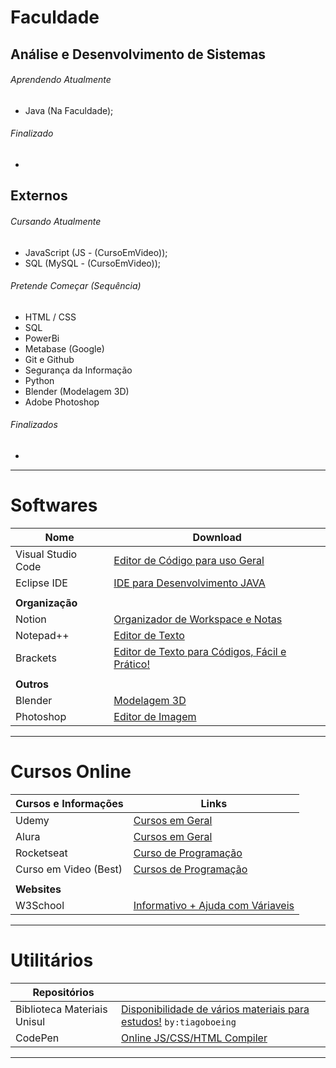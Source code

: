 # Faculdade
## Análise e Desenvolvimento de Sistemas
###### Aprendendo Atualmente
- Java (Na Faculdade);

###### Finalizado
-

## Externos
###### Cursando Atualmente
- JavaScript (JS - (CursoEmVideo));
- SQL (MySQL - (CursoEmVideo));

###### Pretende Começar (Sequência)
- HTML / CSS
- SQL
- PowerBi
- Metabase (Google)
- Git e Github
- Segurança da Informação
- Python
- Blender (Modelagem 3D)
- Adobe Photoshop



###### Finalizados
-

---
# Softwares
| Nome                             | Download                                                                                                                         |
| -------------------------------- | ---------------------------------------------------------------------------------------------------------------------------------|
| Visual Studio Code               | [Editor de Código para uso Geral](https://code.visualstudio.com)                                                                 |
| Eclipse IDE                      | [IDE para Desenvolvimento JAVA](https://www.alura.com.br)                                                                        |
|                                  |                                                                                                                                  |
| **Organização**                  |                                                                                                                                  |
| Notion                           | [Organizador de Workspace e Notas]([notion.so)                                                                                   |
| Notepad++                        | [Editor de Texto]([https://brackets.io](https://notepad-plus-plus.org/downloads/))                                               |
| Brackets                         | [Editor de Texto para Códigos, Fácil e Prático!](https://brackets.io)                                                            |
|                                  |                                                                                                                                  |
| **Outros**                       |                                                                                                                                  |
| Blender                          | [Modelagem 3D](https://www.blender.org)                                                                                          |
| Photoshop                        | [Editor de Imagem](https://www.adobe.com/br/products/photoshop.html)                                                             |
---
# Cursos Online
| Cursos e Informações             | Links                                                                                                                            |
| -------------------------------- | ---------------------------------------------------------------------------------------------------------------------------------|
| Udemy                            | [Cursos em Geral](https://www.udemy.com/pt/)                                                                                     |
| Alura                            | [Cursos em Geral](https://www.alura.com.br)                                                                                      |
| Rocketseat                       | [Curso de Programação](https://www.rocketseat.com.br)                                                                            |
| Curso em Video (Best)            | [Cursos de Programação](https://www.cursoemvideo.com)                                                                            |
|                                  |                                                                                                                                  |
| **Websites**                     |                                                                                                                                  |
| W3School                         | [Informativo + Ajuda com Váriaveis](https://www.w3schools.com)                                                                   |
---
# Utilitários
| **Repositórios**                 |                                                                                                                                  |
| -------------------------------- | ---------------------------------------------------------------------------------------------------------------------------------|
| Biblioteca Materiais Unisul      | [Disponibilidade de vários materiais para estudos!](https://github.com/computacaoUnisul/biblioteca-da-computacao-materiais) `by:tiagoboeing`                   |
| CodePen                          | [Online JS/CSS/HTML Compiler](codepen.io)                                                                                        |
----
